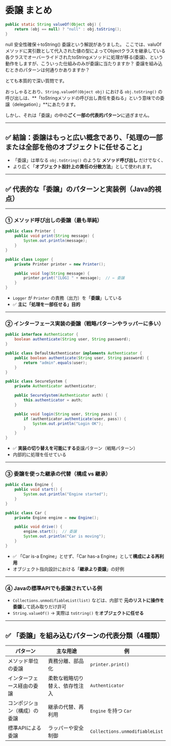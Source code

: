 # 委譲 まとめ

```java
public static String valueOf(Object obj) {
    return (obj == null) ? "null" : obj.toString();
}
```

null 安全性確保＋toString() 委譲という解説がありました。
ここでは、valuOfメソッドに実引数として代入された値の型によってObjectクラスを継承している各クラスでオーバーライドされたtoStringメソッドに処理が移る(委譲)、という動作をしますが、こういった仕組みのみが委譲に当たりますか？
委譲を組み込むときのパターンは何通りかありますか？

とても本質的で深い質問です。

おっしゃるとおり、`String.valueOf(Object obj)` における `obj.toString()` の呼び出しは、**「toStringメソッドの呼び出し責任を委ねる」という意味での委譲（delegation）」**にあたります。

しかし、それは「委譲」の中の**ごく一部の代表的パターン**に過ぎません。

---

## ✅ 結論：委譲はもっと広い概念であり、「処理の一部または全部を他のオブジェクトに任せること」

- 「委譲」は単なる `obj.toString()` のような **メソッド呼び出し** だけでなく、
- より広く「**オブジェクト設計上の責任の分散方法**」として使われます。

---

## ✅ 代表的な「委譲」のパターンと実装例（Java的視点）

---

### ① **メソッド呼び出しの委譲（最も単純）**

```java
public class Printer {
    public void print(String message) {
        System.out.println(message);
    }
}

public class Logger {
    private Printer printer = new Printer();

    public void log(String message) {
        printer.print("[LOG] " + message);  // ← 委譲
    }
}
```

- `Logger` が `Printer` の責務（出力）を「**委譲**」している
- ✅ **主に「処理を一部任せる」目的**

---

### ② **インターフェース実装の委譲（戦略パターンやラッパーに多い）**

```java
public interface Authenticator {
    boolean authenticate(String user, String password);
}

public class DefaultAuthenticator implements Authenticator {
    public boolean authenticate(String user, String password) {
        return "admin".equals(user);
    }
}

public class SecureSystem {
    private Authenticator authenticator;

    public SecureSystem(Authenticator auth) {
        this.authenticator = auth;
    }

    public void login(String user, String pass) {
        if (authenticator.authenticate(user, pass)) {
            System.out.println("Login OK");
        }
    }
}
```

- ✅ **実装の切り替えを可能にする**委譲パターン（戦略パターン）
- 内部的に処理を任せている

---

### ③ **委譲を使った継承の代替（構成 vs 継承）**

```java
public class Engine {
    public void start() {
        System.out.println("Engine started");
    }
}

public class Car {
    private Engine engine = new Engine();

    public void drive() {
        engine.start();  // 委譲
        System.out.println("Car is moving");
    }
}
```

- ✅ 「Car is-a Engine」とせず、「Car has-a Engine」として**構成による再利用**
- オブジェクト指向設計における「**継承より委譲**」の好例

---

### ④ **Javaの標準APIでも委譲されている例**

- `Collections.unmodifiableList(list)` などは、内部で **元のリストに操作を委譲**して読み取りだけ許可
- `String.valueOf()` → 実際は `toString()` を**オブジェクトに任せる**

---

## ✅ 「委譲」を組み込むパターンの代表分類（4種類）

| パターン | 主な用途 | 例 |
| --- | --- | --- |
| メソッド単位の委譲 | 責務分離、部品化 | `printer.print()` |
| インターフェース経由の委譲 | 柔軟な戦略切り替え、依存性注入 | `Authenticator` |
| コンポジション（構成）の委譲 | 継承の代替、再利用 | `Engine` を持つ `Car` |
| 標準APIによる委譲 | ラッパーや安全制御 | `Collections.unmodifiableList` |